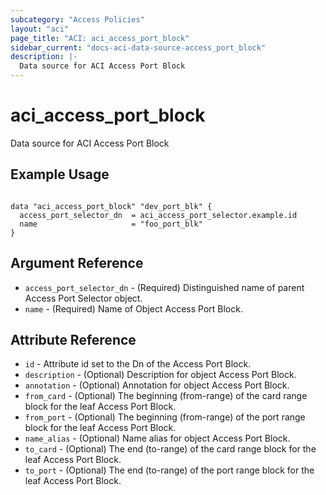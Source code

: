 ```yaml
---
subcategory: "Access Policies"
layout: "aci"
page_title: "ACI: aci_access_port_block"
sidebar_current: "docs-aci-data-source-access_port_block"
description: |-
  Data source for ACI Access Port Block
---
```


# aci_access_port_block

Data source for ACI Access Port Block

## Example Usage

```hcl

data "aci_access_port_block" "dev_port_blk" {
  access_port_selector_dn  = aci_access_port_selector.example.id
  name                     = "foo_port_blk"
}

```

## Argument Reference

- `access_port_selector_dn` - (Required) Distinguished name of parent Access Port Selector object.
- `name` - (Required) Name of Object Access Port Block.

## Attribute Reference

- `id` - Attribute id set to the Dn of the Access Port Block.
- `description` - (Optional) Description for object Access Port Block.
- `annotation` - (Optional) Annotation for object Access Port Block.
- `from_card` - (Optional) The beginning (from-range) of the card range block for the leaf Access Port Block.
- `from_port` - (Optional) The beginning (from-range) of the port range block for the leaf Access Port Block.
- `name_alias` - (Optional) Name alias for object Access Port Block.
- `to_card` - (Optional) The end (to-range) of the card range block for the leaf Access Port Block.
- `to_port` - (Optional) The end (to-range) of the port range block for the leaf Access Port Block.

